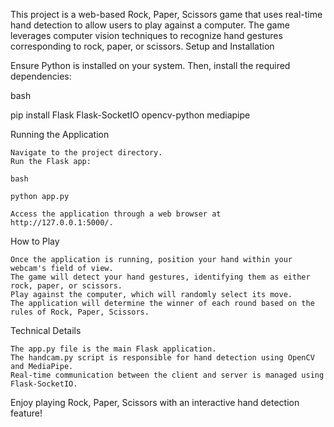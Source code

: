 
This project is a web-based Rock, Paper, Scissors game that uses real-time hand detection to allow users to play against a computer. The game leverages computer vision techniques to recognize hand gestures corresponding to rock, paper, or scissors.
Setup and Installation

Ensure Python is installed on your system. Then, install the required dependencies:

bash

pip install Flask Flask-SocketIO opencv-python mediapipe

Running the Application

    Navigate to the project directory.
    Run the Flask app:

    bash

    python app.py

    Access the application through a web browser at http://127.0.0.1:5000/.

How to Play

    Once the application is running, position your hand within your webcam's field of view.
    The game will detect your hand gestures, identifying them as either rock, paper, or scissors.
    Play against the computer, which will randomly select its move.
    The application will determine the winner of each round based on the rules of Rock, Paper, Scissors.

Technical Details

    The app.py file is the main Flask application.
    The handcam.py script is responsible for hand detection using OpenCV and MediaPipe.
    Real-time communication between the client and server is managed using Flask-SocketIO.

Enjoy playing Rock, Paper, Scissors with an interactive hand detection feature!
